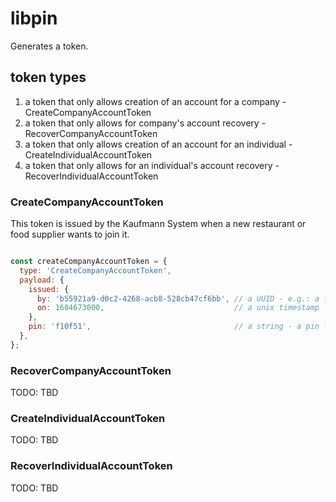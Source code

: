 # libpin

Generates a token.

## token types

1. a token that only allows creation of an account for a company - CreateCompanyAccountToken
2. a token that only allows for company's account recovery - RecoverCompanyAccountToken
3. a token that only allows creation of an account for an individual - CreateIndividualAccountToken
4. a token that only allows for an individual's account recovery - RecoverIndividualAccountToken

### CreateCompanyAccountToken

This token is issued by the Kaufmann System when a new restaurant or food supplier wants to join it.

```javascript

const createCompanyAccountToken = {
  type: 'CreateCompanyAccountToken',
  payload: {
    issued: {
      by: 'b55921a9-d0c2-4268-acb8-528cb47cf6bb', // a UUID - e.g.: a food supplier's ID (Ahmed & Co. GmbH)
      on: 1604673000,                             // a unix timestamp
    },
    pin: 'f10f51',                                // a string - a pin for which the token is generated
  },
};

```

### RecoverCompanyAccountToken

TODO: TBD

### CreateIndividualAccountToken

TODO: TBD

### RecoverIndividualAccountToken

TODO: TBD
